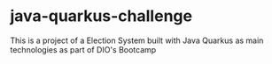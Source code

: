 # java-quarkus-challenge
This is a project of a Election System built with Java Quarkus as main technologies as part of DIO's Bootcamp
